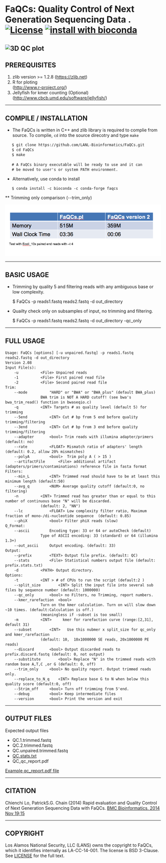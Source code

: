 FaQCs: Quality Control of Next Generation Sequencing Data . [![License](https://img.shields.io/badge/License-BSD%203--Clause-blue.svg)](https://opensource.org/licenses/BSD-3-Clause) [![install with bioconda](https://img.shields.io/badge/install%20with-bioconda-brightgreen.svg?style=flat-square)](http://bioconda.github.io/recipes/faqcs/README.html)
===========================================================
![3D QC plot](http://oi61.tinypic.com/n36p9x.jpg)
-------------
PREREQUISITES
-------------

1. zlib version >= 1.2.8
   (https://zlib.net)
2. R for ploting                 
   (http://www.r-project.org/)                             
3. Jellyfish for kmer counting   (Optional) 
   (http://www.cbcb.umd.edu/software/jellyfish/) 


----------------------
COMPILE / INSTALLATION
----------------------
*  The FaQCs is written in C++ and zlib library is required to complie from source. To complie, `cd` into the source direcotry and type `make`

```
   $ git clone https://github.com/LANL-Bioinformatics/FaQCs.git
   $ cd FaQCs
   $ make
 
   # A FaQCs binary executable will be ready to use and it can 
   # be moved to user's or system PATH environment.
```

* Alternatively, use conda to install
```   
   $ conda install -c bioconda -c conda-forge faqcs
```
** Trimming only comparison (--trim_only)

![comparison](https://github.com/LANL-Bioinformatics/EDGE/blob/gh-pages/images/FaQCs_performance.png)



-----------
BASIC USAGE
-----------

* Trimming by quality 5 and filtering reads with any ambiguous base or low complexity.

  $ FaQCs -p reads1.fastq reads2.fastq -d out_directory

* Quailty check only on subsamples of input, no trimming and filtering. 

  $ FaQCs -p reads1.fastq reads2.fastq -d out_directory -qc_only 



-----------
FULL USAGE
-----------

```     
Usage: FaQCs [options] [-u unpaired.fastq] -p reads1.fastq reads2.fastq -d out_directory
Version 2.08
Input File(s):
	-u			<File> Unpaired reads
	-1			<File> First paired read file
	-2			<File> Second paired read file
Trim:
	--mode			"HARD" or "BWA" or "BWA_plus" (default BWA_plus)
				BWA trim is NOT A HARD cutoff! (see bwa's bwa_trim_read() function in bwaseqio.c)
	-q			<INT> Targets # as quality level (default 5) for trimming
	--5end			<INT> Cut # bp from 5 end before quality trimming/filtering
	--3end			<INT> Cut # bp from 3 end before quality trimming/filtering
	--adapter		<bool> Trim reads with illumina adapter/primers (default: no)
	--rate			<FLOAT> Mismatch ratio of adapters' length (default: 0.2, allow 20% mismatches)
	--polyA			<bool>  Trim poly A ( > 15 )
	--artifactFile		<File> additional artifact (adapters/primers/contaminations) reference file in fasta format
Filters:
	--min_L			<INT> Trimmed read should have to be at least this minimum length (default:50)
	--avg_q			<NUM> Average quality cutoff (default:0, no filtering)
	-n			<INT> Trimmed read has greater than or equal to this number of continuous base "N" will be discarded.
				(default: 2, "NN")
	--lc			<FLOAT> Low complexity filter ratio, Maximum fraction of mono-/di-nucleotide sequence  (default: 0.85)
	--phiX			<bool> Filter phiX reads (slow)
Q_Format:
	--ascii			Encoding type: 33 or 64 or autoCheck (default)
				Type of ASCII encoding: 33 (standard) or 64 (illumina 1.3+)
	--out_ascii		Output encoding. (default: 33)
Output:
	--prefix		<TEXT> Output file prefix. (default: QC)
	--stats			<File> Statistical numbers output file (default: prefix.stats.txt)
	-d			<PATH> Output directory.
Options:
	-t			<INT > # of CPUs to run the script (default:2 )
	--split_size		<INT> Split the input file into several sub files by sequence number (default: 1000000)
	--qc_only		<bool> no Filters, no Trimming, report numbers.
	--kmer_rarefaction	<bool>
				Turn on the kmer calculation. Turn on will slow down ~10 times. (default:Calculation is off.)
				(meaningless if -subset is too small)
	-m			<INT>     kmer for rarefaction curve (range:[2,31], default 31)
	--subset		<INT>   Use this nubmer x split_size for qc_only and kmer_rarefaction
				(default: 10,  10x1000000 SE reads, 20x1000000 PE reads)
	--discard		<bool> Output discarded reads to prefix.discard.fastq (default: 0, not output)
	--substitute		<bool> Replace "N" in the trimmed reads with random base A,T,C ,or G (default: 0, off)
	--trim_only		<bool> No quality report. Output trimmed reads only.
	--replace_to_N_q	<INT> Replace base G to N when below this quality score (default:0, off)
	--5trim_off		<bool> Turn off trimming from 5'end.
	--debug			<bool> Keep intermediate files
	--version		<bool> Print the version and exit
```

------------
OUTPUT FILES
------------
Expected output files
- QC.1.trimmed.fastq
- QC.2.trimmed.fastq
- QC.unpaired.trimmed.fastq
- [QC.stats.txt](https://raw.githubusercontent.com/LANL-Bioinformatics/FaQCs/master/example/output/QC.stats.txt)
- QC_qc_report.pdf

[Example qc_report.pdf file](https://www.ncbi.nlm.nih.gov/pmc/articles/PMC4246454/bin/12859_2014_366_MOESM1_ESM.pdf)

--------
CITATION
--------

Chienchi Lo, PatrickS.G. Chain (2014) Rapid evaluation and Quality Control of Next Generation Sequencing Data with FaQCs. [BMC Bioinformatics. 2014 Nov 19;15 ](http://www.ncbi.nlm.nih.gov/pubmed/25408143)

---------
COPYRIGHT
---------

Los Alamos National Security, LLC (LANS) owns the copyright to FaQCs, which it identifies internally as LA-CC-14-001. The license is BSD 3-Clause. See [LICENSE](https://github.com/LANL-Bioinformatics/FaQCs/blob/v2/LICENSE) for the full text.
